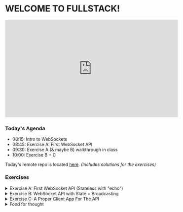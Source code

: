 # WELCOME TO FULLSTACK!

<iframe width="560" height="315" src="https://www.youtube.com/embed/G5b1Zd367sA?si=RxfcLd0Zdc_pokbO" title="YouTube video player" frameborder="0" allow="accelerometer; autoplay; clipboard-write; encrypted-media; gyroscope; picture-in-picture; web-share" referrerpolicy="strict-origin-when-cross-origin" allowfullscreen></iframe>

### Today's Agenda

- 08:15: Intro to WebSockets
- 08:45: Exercise A: First WebSocket API
- 09:30: Exercise A (& maybe B) walkthrough in class
- 10:00: Exercise B + C

[//]: # (github repo link uldahlalex/fs25_5_1)
Today's remote repo is located [here](https://github.com/uldahlalex/fs25_5_1). *(Includes solutions for the exercises)*

### Exercises


<details>
    <summary>Exercise A: First WebSocket API (Stateless with "echo")</summary>

<div style="margin-left: 20px; box-shadow: 10px 10px 10px black;">

#### Difficulty: ★☆☆☆☆

#### Task: 

Create a .NET WebSocket API with Fleck.
We aim to make the most basic WS server: "Stateless" (API doesn't retain data) and only "echos" client messages (gives back what it receives).

![img.png](assets/pm_hello_world.png)

#### Instructions:
Install "Fleck" as Nuget to a .NET Web project.

You may follow the "Example" from the README.md here:
https://github.com/statianzo/Fleck

*Tip: Add some logic to "stall" the application after starting the server. Otherwise, it will just stop once the end of file is reached. You may use this snippet:*
```csharp
Console.ReadLine();
```

### How to test it works:

We need a client to use the WS API now. Use **both** ways described below to test your API (manual testing).

**First way: Use Postman Desktop's WebSocket Client:**

You can Download Postman Desktop client here (the browser version doesn't have WebSocket capability):

*Tip: You can download my Fullstack2025 Postman Workspace. You can find prepared Websocket connections + messages in "fs_5_1"*

Upon success, you should be able to connect a client and get an echo response from the API upon sending a message:

![img](assets/pm_echo.png)

**Second way: Simple browser app using a single HTML file with JS** (observational exercise)

Open this file: https://github.com/uldahlalex/fs25_5_1/blob/master/ExerciseASolution/client-app.html
with your web browser.
Now go to the network tab and inspect "WS" traffic. You should be able to see messages going both ways when chatting with the API.

![assets/browser.png](assets/browser.png)

</div>



###


</details>

<details>
    <summary>Exercise B: WebSocket API with State + Broadcasting</summary>

<div style="margin-left: 20px; box-shadow: 10px 10px 10px black;">

#### Task: 

</div>
</details>


<details>
    <summary>Exercise C: A Proper Client App For The API</summary>

<div style="margin-left: 20px; box-shadow: 10px 10px 10px black;">

#### Task: Instead of using Postman 

</div>
</details>



<details>
    <summary>Food for thought</summary>

<div style="margin-left: 20px; box-shadow: 10px 10px 10px black;">

#### Questions

#### Additional literature & references

</div>
</details>


